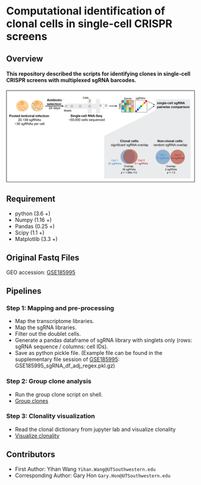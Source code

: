 # Computational identification of clonal cells in single-cell CRISPR screens

## Overview
#### This repository described the scripts for identifying clones in single-cell CRISPR screens with multiplexed sgRNA barcodes. 

![Over-view](./MISC/overview.png "Overview")

## Requirement
* python (3.6 +)
* Numpy (1.16 +)
* Pandas (0.25 +)
* Scipy (1.1 +)
* Matplotlib (3.3 +)

## Original Fastq Files
GEO accession: [GSE185995](https://www.ncbi.nlm.nih.gov/geo/query/acc.cgi?acc=GSE185995)

## Pipelines 
### Step 1: Mapping and pre-processing 
* Map the transcriptome libraries.
* Map the sgRNA libraries. 
* Filter out the doublet cells.
* Generate a pandas dataframe of sgRNA library with singlets only (rows: sgRNA sequence / columns: cell IDs).
* Save as python pickle file. (Example file can be found in the supplementary file session of [GSE185995](https://www.ncbi.nlm.nih.gov/geo/query/acc.cgi?acc=GSE185995): GSE185995_sgRNA_df_adj_regex.pkl.gz)

### Step 2: Group clone analysis 
* Run the group clone script on shell.
* [Group clones](./Scripts/log.group_clones.sh "log.group_clones.sh")

### Step 3: Clonality visualization
* Read the clonal dictionary from jupyter lab and visualize clonality
* [Visualize clonality](./Notebooks/Visualize_clonality-Github.ipynb "Visualize_clonality")

## Contributors 
* First Author: Yihan Wang `Yihan.Wang@UTSouthwestern.edu`
* Corresponding Author: Gary Hon `Gary.Hon@UTSouthwestern.edu`
